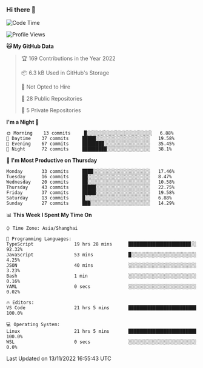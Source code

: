 ### Hi there 👋

<!--
**robinWongM/robinWongM** is a ✨ _special_ ✨ repository because its `README.md` (this file) appears on your GitHub profile.

Here are some ideas to get you started:

- 🔭 I’m currently working on ...
- 🌱 I’m currently learning ...
- 👯 I’m looking to collaborate on ...
- 🤔 I’m looking for help with ...
- 💬 Ask me about ...
- 📫 How to reach me: ...
- 😄 Pronouns: ...
- ⚡ Fun fact: ...
-->

<!--START_SECTION:waka-->
![Code Time](http://img.shields.io/badge/Code%20Time-21%20hrs%2011%20mins-blue)

![Profile Views](http://img.shields.io/badge/Profile%20Views-110-blue)

**🐱 My GitHub Data** 

> 🏆 169 Contributions in the Year 2022
 > 
> 📦 6.3 kB Used in GitHub's Storage 
 > 
> 🚫 Not Opted to Hire
 > 
> 📜 28 Public Repositories 
 > 
> 🔑 5 Private Repositories  
 > 
**I'm a Night 🦉** 

```text
🌞 Morning    13 commits     █░░░░░░░░░░░░░░░░░░░░░░░░   6.88% 
🌆 Daytime    37 commits     █████░░░░░░░░░░░░░░░░░░░░   19.58% 
🌃 Evening    67 commits     ████████░░░░░░░░░░░░░░░░░   35.45% 
🌙 Night      72 commits     █████████░░░░░░░░░░░░░░░░   38.1%

```
📅 **I'm Most Productive on Thursday** 

```text
Monday       33 commits     ████░░░░░░░░░░░░░░░░░░░░░   17.46% 
Tuesday      16 commits     ██░░░░░░░░░░░░░░░░░░░░░░░   8.47% 
Wednesday    20 commits     ██░░░░░░░░░░░░░░░░░░░░░░░   10.58% 
Thursday     43 commits     █████░░░░░░░░░░░░░░░░░░░░   22.75% 
Friday       37 commits     █████░░░░░░░░░░░░░░░░░░░░   19.58% 
Saturday     13 commits     █░░░░░░░░░░░░░░░░░░░░░░░░   6.88% 
Sunday       27 commits     ███░░░░░░░░░░░░░░░░░░░░░░   14.29%

```


📊 **This Week I Spent My Time On** 

```text
⌚︎ Time Zone: Asia/Shanghai

💬 Programming Languages: 
TypeScript               19 hrs 28 mins      ███████████████████████░░   92.32% 
JavaScript               53 mins             █░░░░░░░░░░░░░░░░░░░░░░░░   4.25% 
JSON                     40 mins             ░░░░░░░░░░░░░░░░░░░░░░░░░   3.23% 
Bash                     1 min               ░░░░░░░░░░░░░░░░░░░░░░░░░   0.16% 
YAML                     0 secs              ░░░░░░░░░░░░░░░░░░░░░░░░░   0.02%

🔥 Editors: 
VS Code                  21 hrs 5 mins       █████████████████████████   100.0%

💻 Operating System: 
Linux                    21 hrs 5 mins       █████████████████████████   100.0% 
WSL                      0 secs              ░░░░░░░░░░░░░░░░░░░░░░░░░   0.0%

```


 Last Updated on 13/11/2022 16:55:43 UTC
<!--END_SECTION:waka-->
